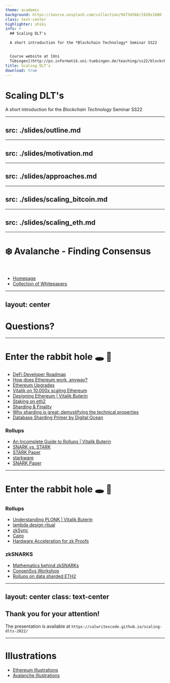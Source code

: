 ```yaml
---
theme: academic
background: https://source.unsplash.com/collection/94734566/1920x1080
class: text-center
highlighter: shiki
info: >
  ## Scaling DLT's

  A short introduction for the *Blockchain Technology* Seminar SS22


  Course website at [Uni
  Tübingen](http://ps.informatik.uni-tuebingen.de/teaching/ss22/blockchain/)
title: Scaling DLT's
download: true
---
```


# Scaling DLT's

A short introduction for the *Blockchain Technology* Seminar SS22


---
src: ./slides/outline.md
---

---
src: ./slides/motivation.md
---

---
src: ./slides/approaches.md
---

---
src: ./slides/scaling_bitcoin.md
---

---
src: ./slides/scaling_eth.md
---


---

# ❄️ Avalanche - Finding Consensus

<br/>

- [Homepage](https://www.avax.network/)
- [Collection of Whitepapers](https://www.avalabs.org/whitepapers)

---
layout: center
---
# Questions?

---

# Enter the rabbit hole 🕳 🐇
- [DeFi Developer Roadmap](https://github.com/OffcierCia/DeFi-Developer-Road-Map)
- [How does Ethereum work, anyway?](https://www.preethikasireddy.com/post/how-does-ethereum-work-anyway)
- [Ethereum Upgrades](https://ethereum.org/en/upgrades/)
- [Vitalik on 10.000x scaling Ethereum](https://www.youtube.com/watch?v=UuMOQAVpI2c)
- [Designing Ethereum | Vitalik Buterin](https://youtu.be/-R0j5AMUSzA)
- [Staking on eth2](https://blog.ethereum.org/2019/11/27/validated-staking-on-eth2-0/)
- [Sharding & Finality](https://medium.com/@icebearhww/ethereum-sharding-and-finality-65248951f649)
- [Why sharding is great: demystifying the technical properties](https://vitalik.ca/general/2021/04/07/sharding.html)
- [Database Sharding Primer by Digital Ocean](https://www.digitalocean.com/community/tutorials/understanding-database-sharding)

### Rollups
- [An Incomplete Guide to Rollups | Vitalik Buterin](https://vitalik.ca/general/2021/01/05/rollup.html)
- [SNARK vs. STARK](https://consensys.net/blog/blockchain-explained/zero-knowledge-proofs-starks-vs-snarks/)
- [STARK Paper](https://eprint.iacr.org/2018/046.pdf)
- [starkware](https://starkware.co/)
- [SNARK Paper](https://dl.acm.org/doi/10.1145/2090236.2090263)

---

# Enter the rabbit hole 🕳 🐇

### Rollups
- [Understanding PLONK | Vitalik Buterin](https://vitalik.ca/general/2019/09/22/plonk.html)
- [lambda design ritual](https://electriccoin.co/blog/the-design-of-the-ceremony/)
- [zkSync](https://zksync.io/)
- [Cairo](https://www.cairo-lang.org/docs/)
- [Hardware Acceleration for zk Proofs](https://www.paradigm.xyz/2022/04/zk-hardware#why-do-zero-knowledge-proofs-matter)

### zkSNARKS
- [Mathematics behind zkSNARKs](https://www.youtube.com/watch?v=iRQw2RpQAVc)
- [ConsenSys Workshop](https://www.youtube.com/watch?v=Eva2lHFI_rI)
- [Rollups on data sharded ETH2](https://ethresear.ch/t/rollups-on-a-data-sharded-ethereum-2-linking-the-data-availability-with-the-execution/8237)

---
layout: center
class: text-center
---

## Thank you for your attention!

The presentation is available at `https://calwritescode.github.io/scaling-dlts-2022/`

---

# Illustrations
- [Ethereum Illustrations](https://ethereum.org/en/assets/#illustrations)
- [Avalanche Illustrations](https://support.avax.network/en/articles/4132288-ava-labs-and-avalanche-press-kit-and-brand-assets)